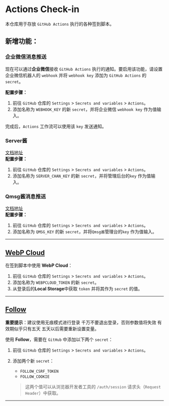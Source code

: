 # Actions Check-in

本仓库用于存放 `GitHub Actions` 执行的各种签到脚本。

## 新增功能：
### **企业微信消息推送**

现在可以通过**企业微信**接收 `GitHub Actions` 执行的通知。要启用该功能，请设置企业微信机器人的 `webhook` 并将 `webhook key` 添加为 `GitHub Actions` 的 `secret`。

**配置步骤：**

1. 前往 `GitHub` 仓库的 `Settings` > `Secrets and variables` > `Actions`。
2. 添加名称为 `WEBHOOK_KEY` 的新 `secret`，并将企业微信 `webhook key` 作为值输入。

完成后，`Actions` 工作流可以使用该 `key` 发送通知。

### **Server酱**
[文档地址](https://sct.ftqq.com/)  
**配置步骤：**
1. 前往 `GitHub` 仓库的 `Settings` > `Secrets and variables` > `Actions`。
2. 添加名称为 `SERVER_CHAN_KEY` 的新 `secret`，并将管理后台的`key` 作为值输入。

### **Qmsg酱消息推送**  
[文档地址](https://qmsg.zendee.cn/)  
**配置步骤：**
1. 前往 `GitHub` 仓库的 `Settings` > `Secrets and variables` > `Actions`。
2. 添加名称为 `QMSG_KEY` 的新 `secret`，并将`Qmsg酱`管理台的`key` 作为值输入。

---

## [WebP Cloud](https://dashboard.webp.se/proxy)

在签到脚本中使用 **WebP Cloud**：

1. 前往 `GitHub` 仓库的 `Settings` > `Secrets and variables` > `Actions`。
2. 添加名称为 `WEBPCLOUD_TOKEN` 的新 `secret`。
3. 从登录后的**Local Storage**中获取 `token` 并将其作为 `secret` 的值。

---

## [Follow](https://app.follow.is/)

**重要提示**：建议使用无痕模式进行登录 千万不要退出登录，否则参数值将失效 有效期似乎只有五天 五天以后需要重新设置变量。

使用 **Follow**，需要在 `GitHub` 中添加以下两个 `secret`：

1. 前往 `GitHub` 仓库的 `Settings` > `Secrets and variables` > `Actions`。
2. 添加两个新 `secret`：
   - `FOLLOW_CSRF_TOKEN`
   - `FOLLOW_COOKIE`

   > 这两个值可以从浏览器开发者工具的 `/auth/session` 请求头（`Request Header`）中获取。

---
